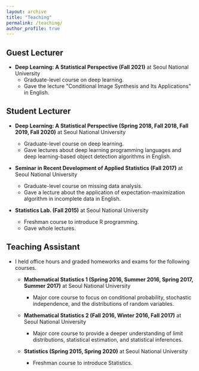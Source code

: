 ```yaml
---
layout: archive
title: "Teaching"
permalink: /teaching/
author_profile: true
---
```


## Guest Lecturer
  - **Deep Learning: A Statistical Perspective (Fall 2021)** at Seoul National University
    - Graduate-level course on deep learning.
    - Gave the lecture "Conditional Image Synthesis and Its Applications" in English.

## Student Lecturer
  - **Deep Learning: A Statistical Perspective (Spring 2018, Fall 2018, Fall 2019, Fall 2020)** at Seoul National University
    - Graduate-level course on deep learning.
    - Gave lectures about deep learning programming languages and deep learning-based object detection algorithms in English.
    
  - **Seminar in Recent Development of Applied Statistics (Fall 2017)** at Seoul National University
    - Graduate-level course on missing data analysis.
    - Gave a lecture about the application of expectation-maximization algorithm in incomplete data in English.
    
  - **Statistics Lab. (Fall 2015)** at Seoul National University
    - Freshman course to introduce R programming.
    - Gave whole lectures.

## Teaching Assistant
  - I held office hours and graded homeworks and exams for the following courses.
    - **Mathematical Statistics 1 (Spring 2016, Summer 2016, Spring 2017, Summer 2017)** at Seoul National University
      - Major core course to focus on conditional probability, stochastic independence, and the distributions of random variables.
      
    - **Mathematical Statistics 2 (Fall 2016, Winter 2016, Fall 2017)** at Seoul National University
      - Major core course to provide a deeper understanding of limit distributions, statistical estimation, and statistical inferences.
      
    - **Statistics (Spring 2015, Spring 2020)** at Seoul National University
      - Freshman course to introduce Statistics.
